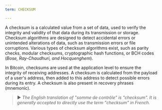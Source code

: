 ```yaml
---
term: CHECKSUM

---
```

A checksum is a calculated value from a set of data, used to verify the integrity and validity of that data during its transmission or storage. Checksum algorithms are designed to detect accidental errors or unintended alterations of data, such as transmission errors or file corruptions. Various types of checksum algorithms exist, such as parity checks, modular checksums, cryptographic hash functions, or BCH codes (*Bose, Ray-Chaudhuri, and Hocquenghem*).

In Bitcoin, checksums are used at the application level to ensure the integrity of receiving addresses. A checksum is calculated from the payload of a user's address, then added to this address to detect possible errors during its entry. A checksum is also present in recovery phrases (mnemonic).

> ► *The English translation of "somme de contrôle" is "checksum". It is generally accepted to directly use the term "checksum" in French.*